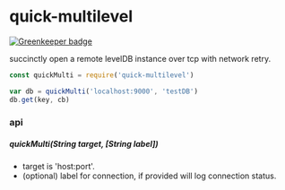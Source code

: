 # quick-multilevel

[![Greenkeeper badge](https://badges.greenkeeper.io/kumavis/quick-multilevel.svg)](https://greenkeeper.io/)

succinctly open a remote levelDB instance over tcp with network retry.

```js
const quickMulti = require('quick-multilevel')

var db = quickMulti('localhost:9000', 'testDB')
db.get(key, cb)
```

### api

##### quickMulti(String target, [String label])

* target is 'host:port'.
* (optional) label for connection, if provided will log connection status.